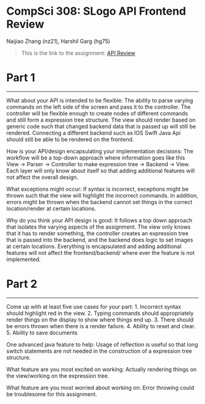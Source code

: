 CompSci 308: SLogo API Frontend Review 
===================
Naijiao Zhang (nz21), Harshil Garg (hg75)

> This is the link to the assignment: [API Review](https://www.cs.duke.edu/courses/compsci308/fall16/classwork/07_apireview/)

Part 1
=======
---
What about your API is intended to be flexible: The ability to parse varying commands on the left side of the screen and pass it to the controller. The controller will be flexible enough to create nodes of different commands and still form a expression tree structure. The view should render based on generic code such that changed backend data that is passed up will still be rendered. Connecting a different backend such as IOS Swift Java Api should still be able to be rendered on the frontend. 

How is your API/design encapsulating your implementation decisions: The workflow will be a top-down approach where information goes like this View -> Parser -> Controller to make expression tree -> Backend -> View. Each layer will only know about itself so that adding additional features will not affect the overall design. 

What exceptions might occur: If syntax is incorrect, exceptions might be thrown such that the view will highlight the incorrect commands. In addition, errors might be thrown when the backend cannot set things in the correct location/render at certain locations. 

Why do you think your API design is good: It follows a top down approach that isolates the varying aspects of the assignment. The view only knows that it has to render something, the controller creates an expression tree that is passed into the backend, and the backend does logic to set images at certain locations. Everything is encapsulated and adding additional features will not affect the frontend/backend/ where ever the feature is not implemented. 

Part 2
=======
---
Come up with at least five use cases for your part: 1. Incorrect syntax should highlight red in the view. 2. Typing commands should appropriately render things on the display to show where things end up. 3. There should be errors thrown when there is a render failure. 4. Ability to reset and clear. 5. Ability to save documents

One advanced java feature to help: Usage of reflection is useful so that long switch statements are not needed in the construction of a expression tree structure. 

What feature are you most excited on working: Actually rendering things on the view/working on the expression tree. 

What feature are you most worried about working on: Error throwing could be troublesome for this assignment. 